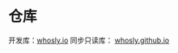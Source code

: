 # 仓库
开发库：[whosly.io](https://gitee.com/whosly/whosly.io)
同步只读库： [whosly.github.io](https://github.com/wholsy/whosly.github.io)